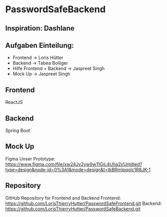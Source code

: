 # PasswordSafeBackend

## Inspiration: Dashlane

## Aufgaben Einteilung:
-	Frontend -> Loris Hütter
-	Backend -> Tabea Bolliger
-	Hilfe Frontend + Backend -> Jaspreet Singh
-	Mock Up -> Jaspreet Singh


## Frontend
ReactJS

## Backend
Spring Boot

## Mock Up
Figma
Unser Prototype: https://www.figma.com/file/xw24Jv2yw9w11GiL4Uha2i/Untitled?type=design&node-id=0%3A1&mode=design&t=tkBRmlpqolc1R8JK-1 


## Repository
GitHub Repository for Frontend and Backend
Frontend: https://github.com/LorisThierryHutter/PasswordSafeFrontend.git 
Backend: https://github.com/LorisThierryHutter/PasswordSafeBackend.git 
